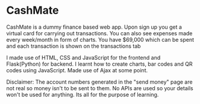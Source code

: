 # CashMate
CashMate is a dummy finance based web app. Upon sign up you get a virtual card for carrying out transactions. You can also see expenses made every week/month in form of charts. You have $69,000 which can be spent and each transaction is shown on the transactions tab

I made use of HTML, CSS and JavaScript for the frontend and Flask(Python) for backend. I learnt how to create charts, bar codes and QR codes using JavaScript. Made use of Ajax at some point.


Disclaimer: The account numbers generated in the "send money" page are not real so money isn't to be sent to them. No APIs are used so your details won't be used for anything. Its all for the purpose of learning.
